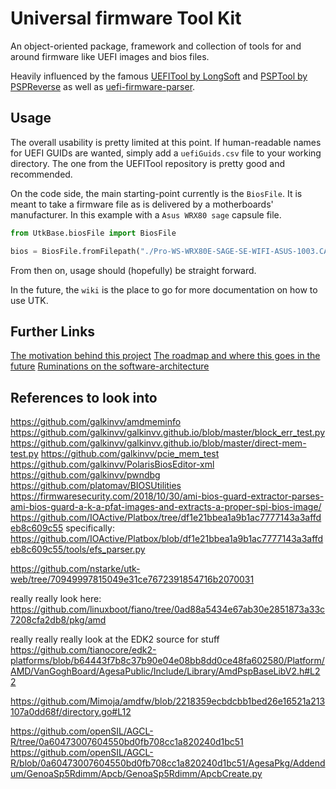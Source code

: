 # Universal firmware Tool Kit

An object-oriented package, framework and collection of tools for and around firmware like UEFI images and bios files. 

Heavily influenced by the famous [UEFITool by LongSoft](https://github.com/LongSoft/UEFITool "UEFITool Github repo") and
[PSPTool by PSPReverse](https://github.com/PSPReverse/PSPTool "PSPTool Github repo") as well as [uefi-firmware-parser](https://github.com/theopolis/uefi-firmware-parser "Github repo").


## Usage

The overall usability is pretty limited at this point.
If human-readable names for UEFI GUIDs are wanted, simply add a `uefiGuids.csv` file to your working directory.
The one from the UEFITool repository is pretty good and recommended.

On the code side, the main starting-point currently is the `BiosFile`.
It is meant to take a firmware file as is delivered by a motherboards' manufacturer.
In this example with a `Asus WRX80 sage` capsule file.

```python
from UtkBase.biosFile import BiosFile

bios = BiosFile.fromFilepath("./Pro-WS-WRX80E-SAGE-SE-WIFI-ASUS-1003.CAP")
```

From then on, usage should (hopefully) be straight forward.

In the future, the `wiki` is the place to go for more documentation on how to use UTK.

## Further Links

[The motivation behind this project](./motivation.md)
[The roadmap and where this goes in the future](./roadmap.md)
[Ruminations on the software-architecture](./architecture.md)

## References to look into 

https://github.com/galkinvv/amdmeminfo
https://github.com/galkinvv/galkinvv.github.io/blob/master/block_err_test.py
https://github.com/galkinvv/galkinvv.github.io/blob/master/direct-mem-test.py
https://github.com/galkinvv/pcie_mem_test
https://github.com/galkinvv/PolarisBiosEditor-xml
https://github.com/galkinvv/pwndbg
https://github.com/platomav/BIOSUtilities
https://firmwaresecurity.com/2018/10/30/ami-bios-guard-extractor-parses-ami-bios-guard-a-k-a-pfat-images-and-extracts-a-proper-spi-bios-image/
https://github.com/IOActive/Platbox/tree/df1e21bbea1a9b1ac7777143a3affdeb8c609c55
specifically: https://github.com/IOActive/Platbox/blob/df1e21bbea1a9b1ac7777143a3affdeb8c609c55/tools/efs_parser.py

https://github.com/nstarke/utk-web/tree/70949997815049e31ce7672391854716b2070031

really really look here:
https://github.com/linuxboot/fiano/tree/0ad88a5434e67ab30e2851873a33c7208cfa2db8/pkg/amd

really really really look at the EDK2 source for stuff
https://github.com/tianocore/edk2-platforms/blob/b64443f7b8c37b90e04e08bb8dd0ce48fa602580/Platform/AMD/VanGoghBoard/AgesaPublic/Include/Library/AmdPspBaseLibV2.h#L22

https://github.com/Mimoja/amdfw/blob/2218359ecbdcbb1bed26e16521a213107a0dd68f/directory.go#L12

https://github.com/openSIL/AGCL-R/tree/0a60473007604550bd0fb708cc1a820240d1bc51
https://github.com/openSIL/AGCL-R/blob/0a60473007604550bd0fb708cc1a820240d1bc51/AgesaPkg/Addendum/GenoaSp5Rdimm/Apcb/GenoaSp5Rdimm/ApcbCreate.py